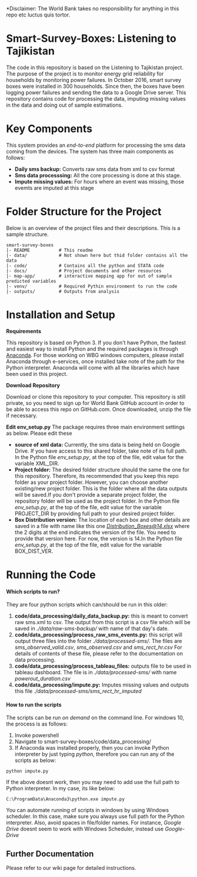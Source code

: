 *Disclaimer: The World Bank takes no responsibility for anything in this repo etc luctus quis tortor. 

Smart-Survey-Boxes: Listening to Tajikistan
============================================

The code in this repository is based on the Listening to Tajikistan project. The purpose of the project is 
to monitor energy grid reliability for households by monitoring power failures. 
In October 2016, smart survey boxes were installed in 300 households. Since then, the boxes have been logging 
power failures and sending the data to a Google Drive server. This repository contains code for processing the data, 
imputing missing values in the data and doing out of sample estimations.

Key Components
============================================
This system provides an *end-to-end* platform for processing the sms data coming from the 
devices. The system has three main components as follows:
- **Daily sms backup:** Converts raw sms data from xml to csv format
- **Sms data processsing:** All the core processing is done at this stage.
- **Impute missing values:** For hours where an event was missing, those evemts are imputed at this stage 

Folder Structure for the Project
============================================
Below is an overview of the project files and their descriptions. This is a sample structure.

    smart-survey-boxes
    |- README           # This readme
    |- data/        	# Not shown here but thid folder contains all the data
    |- code/        	# Contains all the python and STATA code
    |- docs/        	# Project documents and other resources
    |- map-app/         # interactive mapping app for out of sample predicted variables
    |- venv/            # Required Pythin environment to run the code
    |- outputs/         # Outputs from analysis
    
   
Installation and Setup
============================================

**Requirements**

This repository is based on Python 3. If you don't have Python, the fastest and easiest  way to install Python and the required packages is through [Anaconda](https://www.anaconda.com/what-is-anaconda/). For those working on WBG windows computers, please install Anaconda through e-services, once installed take note of the path for the Python interpreter. Anaconda will come with all the libraries which have been used in this project.

**Download Repository**

Download or clone this repository to your computer. This repository is still private, so you need to sign up for World Bank GitHub account in order to be able to access this repo on GitHub.com.   Once downloaded, unzip the file if necessary.

**Edit env_setup.py**
The package requires three main environment settings as below. Please edit these
- **source of xml data:** Currently, the sms data is being held on Google Drive. If you have access to this shared folder, take note of its full path. In the Python file *env_setup.py*, at the top of the file, edit value for the variable XML_DIR.
- **Project folder:** The desired folder structure should the same the one  for this repository. Therefore, its recommended that you keep this repo folder as your project folder. However, you can choose another existing/new project folder. This is the folder where all the data outputs will be saved.If you don't provide a separate project folder, the repository folder will be used as the project folder. In the Python file *env_setup.py*, at the top of the file, edit value for the variable PROJECT_DIR by providing full path to your desired project folder.
- **Box Distribution version:** The location of each box and other details are saved in a file with name like this one *Distribution_Boxes@14.xlsx* where the 2 digits at the end indicates the version of the file. You need to provide that version here. For now, the version is 14.In the Python file *env_setup.py*, at the top of the file, edit value for the variable BOX_DIST_VER.

Running the Code
============================================

#### Which scripts to run?
They are four python scripts which can/should be run in this older:
   
1. **code/data_processing/daily_data_backup.py:**  this is meant to convert raw sms.xml to csv. The output from this script is a csv file which will be saved in *./data/raw-sms-backup/* with name of that day's date.
2. **code/data_processing/process_raw_sms_events.py:** this script will output three files into the folder *./data/processed-sms/*. The files are *sms_observed_valid.csv*, *sms_observed.csv* and *sms_rect_hr.csv* For details of contents of these file, please refer to the documentation on data processing.
3. **code/data_processing/process_tableau_files:** outputs file to be used in tableau dashboard. The file is in *./data/processed-sms/* with name *powerout_duration.csv*
4. **code/data_processing/impute.py:** Imputes missing values and outputs this file *./data/processed-sms/sms_rect_hr_imputed*
 
#### How to run the scripts
The scripts can be run *on demand* on the command line. For windows 10, the process is as follows:
1. Invoke powershell
2. Navigate to smart-survey-boxes/code/data_processing/
3. If Anaconda was installed properly, then you can invoke Python interpreter by just typing *python*, therefore you can run any of the scripts as below:
````
python impute.py

````  
If the above doesnt work, then you may need to add use the full path to Python interpreter. In my case, its like below:
````
C:\ProgramData\Anaconda3\python.exe impute.py

````  
You can automate running of scripts in windows by using Windows scheduler. 
In this case, make sure you always use full path for the Python interpreter. 
Also, avoid spaces in file/folder names. For instance, *Google Drive* doesnt seem to work with   Windows Scheduler, instead use *Google-Drive*

Further Documentation
--------------------------------
Please refer to our wiki page for detailed instructions.
